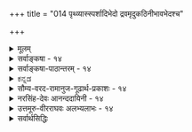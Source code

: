 +++
title = "014 पृथ्व्यास्स्पर्शादिभेदो द्रवमृदुकठिनीभावभेदश्च"

+++
<details><summary>मूलम्</summary>

पृथ्व्यास्स्पर्शादिभेदो द्रवमृदुकठिनीभावभेदश्च दृष्टस्तद्वत्पृथ्वीजलाग्निश्वसनपरिणतिर्लाघवायेति जैनाः ।  
तत्र द्रव्यैक्यमिष्टं क्रमजनिविलयौ त्वागमादप्रकम्प्यौ तर्कैकालम्बिगोष्ठ्यां भजतु बहुमतिं तादृशी लाघवोक्तिः ॥ १४ ॥
</details>

<details><summary>सर्वाङ्कषा - १४</summary>

किमर्थमेवं व्यष्टिसमष्ट्यादिक्केशकल्पनम् । एकमेव द्रव्यं विविधविचित्ररूपेण परिणमते चेत्, विचित्रक्रमेणापि तद्भवतु ? इति जैनगन्धेन पृच्छन्तं प्रत्याह - पृथ्व्या इत्यादि । पृथ्व्याः **स्पर्शादिभेदः** = जलतेजसोरदृष्टः विलक्षणः स्पर्शः दृष्टः । आदिपदेन रूपादीनां ग्रहणम् । एवं द्रवमृदुकठिनीभावभेदश्च **दृष्टः** = द्रवभावः जतुघृतादौ, मृदुभावः कार्पासादौ, कठनीभावः अयः प्रभृतिलोहादिषु, एषां **भेदश्च** = विशेषश्च दृष्टः । पूर्वमतादृशानामपि तादृशत्वापादनमपि संस्कारविशेषवशात् युज्यत इति विप्रत्ययेन सूच्यते । मृदुमृत्तिकया रचितो घटः आमनिक्षिप्तः कठिनो भवत्येव । एकमेव द्रव्यं विचित्रगुणविशिष्टं परिणमत इत्यनुभवसिद्धम् । उष्णस्पर्शवतस्तेजसः शीतस्पर्शवज्जलं जायते इत्युच्यते । **तद्वत्** = एवमेव पृथ्वी- **जलाग्निश्वसनपरिणतिः** = पुद्गलाख्यम् एकमेव द्रव्यं पृथिवीजलतेजोवायुरूपेण परिणमते । एवमङ्गीकारस्य फलं दर्शयति – लाघवायेति । मनुष्यबुद्धेः लाघवपक्षपातित्वात् इति जैनाः आहुः । अविरुद्धं भागमङ्गीकृत्य, इतरांशं निराकरोति – तत्रेत्यादिना । तत्र तस्यां प्रक्रियायाम् **द्रव्यैक्यम्** = एकमेव द्रव्यं प्रकृत्याख्यं विविधविचित्रगुणविशिष्टं परिणमत इति **इष्टम्** = अङ्गीकृतमेव सिद्धान्ते । तर्हि कुत्र विवाद इत्यत्राह - 

[[1]]

[[33]]



क्रमेत्यादि । उत्पत्तिलयक्रमादिकं 'आकाशाद्वायुः ' 'पृथिव्यप्सु प्रलीयते' इत्यादि नियतमिति आगमात् **अप्रकम्प्यौ** =चालयितुमप्यशक्यौ । इदं तत्त्वभेदस्याप्युपलक्षणम् । पुद्गलाख्यं एकं तत्त्वं पृथिव्याद्यात्मना परिणमते, पृथिव्यप्प्रभृतितत्त्वभेदो नास्ति, एकस्या एव मृदः घटादिभेदेन परिणामेऽपि तत्त्वभेदो यथा नास्ति, तथेति जैनाः । सिद्धान्ते पुद्गलाख्यं तत्त्वं नाङ्गीक्रियते श्रुत्यादिप्रमाणाभावात् । एवं पृथिव्यप्प्रभृतितत्त्वभेदोऽप्यङ्गीक्रियते, श्रुत्यनुसारात् इति जैनप्रक्रिया न वैदिकैरङ्गीकर्तुं शक्या । ननु अस्ति किल महल्लाघवमित्यत्र सोपहासमुत्तरमाह - तकैकेत्यादि । स्वबुद्ध्या तर्कबलेन तत्त्वकल्पने स्यात्तथा । तर्कस्य प्राधान्यमनङ्गीकुर्वतां वैदिकानां गोष्ठ्यां केवललाघवगौरवगणना न बहुमतिं लभते । अतः तादृशी भवत्प्रतिपादिता **लाघवोक्तिः** = लाघववचनम्, तर्कमेकमेवावलम्बतां अवैदिकानां गोष्ठ्यां बहुमतिं भजतु; वयं तु श्रुत्यैकावलम्बाः इत्युपहासः ॥ 

[[5]]

तर्कमात्रावलम्बनस्य किल फलं सर्वज्ञेश्वरनिराकरणम् । ननु वैदिका अपि सांख्यमीमांसकादयः भवदभिमतं नित्यसर्वज्ञं निराकुर्वन्ति श्लोकवार्तिकादावतिविस्तरेण । कमपराधमतिरिक्तं पश्यस्यस्मासु ? आस्तिकनास्तिकपदेऽपि ‘अस्ति नास्ति दिष्टं मतिः' (पा.सू.4-4-60) इति भवदीयेन परमवैदिकेनोक्तमपि विस्मृतं भवद्भिः । अस्ति परलोक इति मतिर्यस्य स आस्तिकः । नास्ति परलोक इति मतिर्यस्य स नास्तिकः । दिष्टमिति मतिर्यस्य स दैष्टिकः इति च विवरणं भवद्भिरेव क्रियते । दिष्टमिति परलोकसाधनं पुण्यपापादिकमुच्यते । परलोकं परलोकसाधनं चाङ्गीकुर्वतामस्माकं नास्तिकता वा कथमुच्यते भवद्भिः ? सांख्यमीमांसकयोस्त्वास्तिकता च कथम्? तयोः वेदप्रामाण्याभ्युपगन्तृत्वान्न नास्तिकतेति चेत्, तदिदं संकेतमात्रम् । न हि भवदीयसूत्रं तादृशार्थे भवद्भिरपि व्याख्यातम् । अर्थस्समानश्चेत् शब्दोपरि भारं निक्षिप्य 'नास्तिको वेदनिन्दकः' इत्यादिनिन्दया कस्य वा को लाभः ? ॥ 

निधाय हृदये हस्तं निर्मत्सरमथोच्यताम् । त्यक्त्वा संकेतभीरुत्वं धैर्यमालम्ब्य कथ्यताम् ॥ अयि भोः ! परमं सत्यं त्रिकालेऽपि हितं नृणाम् । शृणु मात्सर्यमुत्सृज्य भूत्वा सत्यपरायणः ॥ 

प्रथममिदमुच्यतां शान्तात्मन् ! परलोकः कश्चिदस्ति, तत्साधनं च किञ्चिदस्तीति कथमवगतमायुष्मता? द्वयमप्युभयसंमतमेव किल । तदुपरि चर्चा किमर्था ? उभयसंमतमित्युक्त्वा मा पलायस्व । तादृशपरलोकस्य तत्साधनस्य च सत्त्वे प्रमाणं किमिति पृच्छामः । अस्मदागमा एवेति चेत्, भवदागमापेक्षया वेदाः अतिप्राचीना इति किं न जानासि ? अस्मदागमाः स्वतन्त्रतपोमूला भवदागमापेक्षारहिता इति चेत्, अयि भोः ! 

किं त्वदीया वद स्वर्गाद् अवतीर्णाः, न मानवाः ? य एव वैदिका आसन् भवदीयास्त एव हि । त्वन्मूलपुरुषा नैव जात्वासन् वेदनिन्दकाः । त्वदीयोऽमरसिंहश्च धर्मं वैदिकमाह हि ॥ यदा भवन्तस्संपन्नाः विद्वेषाद्वेदनिन्दकाः । तदारभ्यैव यूयं च घोषिता वेदनिन्दकाः ॥ भगवान् पाणिनिर्नैव जैनः, परमवैदिकः । वेदमूलं च तत्सूत्रमाहास्तिक्यं तु वैदिकम् ॥ वेदाङ्गेषु च मूर्धन्यमाहुर्व्याकरणं बुधाः । तत्रोच्यमानं सर्वं च वेदमूलं भवेद्ध्रुवम् ॥ सर्वार्थपूर्णा वेदाः, न केवलं पारलौकिकाः । वदन्ति वेदास्सर्वेषां हितं त्रैकालिकं ध्रुवम् 

[[34]]

धर्मार्थकाममोक्षाख्याः पुरुषार्थाश्चतुर्विधाः । एतेषां साधनानीह भवेयुर्विविधानि हि ॥ सर्वमेतच्च लभ्येत कुत्र वान्यत्र चिन्त्यताम् । अधिकारानुरूपेण लभ्यमत्रैव नान्यतः ॥ अतो मात्सर्यमुत्सृज्याश्रय मार्गं तु वैदिकम् । श्रेयो न परमं किञ्चिल्लभ्येतान्यत्र वेदतः ॥ वैदिकानामपि सतां या चेश्वरनिराकृतिः । तत्राशयश्च समये त्वग्रे व्यक्तीभविष्यति ॥ १४ ॥
</details>


<details><summary>सर्वाङ्कषा-पाठान्तरम् - १४</summary>

[सृष्टिक्रमे जैनमतविमर्शः]   
पृथ्व्याः स्पर्शादिभेदो द्रवमृदुकठिनीभावभेदश्च दृष्टः   
तद्वत् पृथ्वीजलाग्निश्वसनपरिणतिर्लाघवायेति जैनाः ।   
तत्र द्रव्यैक्यमिष्टं क्रमजनिविलयौ त्वागमादप्रकम्प्यौ  
तर्कैकालम्बिगोष्ठ्यां भजतु बहुमतिं तादृशी लाघवोक्तिः ॥१४॥   
  
किमर्थमेवं व्यष्टिसमष्ट्यादिक्लेशकल्पनम् । एकमेव द्रव्यं विविधविचित्ररूपेण परिणमते चेत्, विचित्रक्रमेणापि तद्भवतु? इति जैनगन्धेन पृच्छन्तं प्रत्याह - पृथ्व्या इत्यादि । पृथ्व्याः स्पर्शादिभेदः - जलतेजसोरदृष्टः विलक्षणः स्पर्शः दृष्टः । आदिपदेन रूपादीनां ग्रहणम् । एवं द्रवमृदुकठिनीभावभेदश्च दृष्टः - द्रवभावः जतुघृतादौ, मृदुभावः कार्पासादौ, कठिनीभावः अयःप्रभृतिलोहादिषु, एषां भेदश्च - विशेषश्च दृष्टः । पूर्वमतादृशानामपि तादृशत्वापादनमपि संस्कारविशेषवशात् युज्यत इति च्विप्रत्ययेन सूच्यते । मृदुमृत्तिकया रचितो घटः आमनिक्षिप्तः कठिनो भवत्येव । एकमेव द्रव्यं विचित्रगुणविशिष्टं परिणमत इत्यनुभवसिद्धम् । उष्णस्पर्शवतस्तेजसः शीतस्पर्शवज्जलं जायते इत्युच्यते । तद्वत् - एवमेव पृथ्वीजलाग्निश्वसनपरिणतिः - पुद्गलाख्यम् एकमेव द्रव्यं पृथिवीजलतेजोवायुरूपेण परिणमते । एवमङ्गीकारस्य फलं दर्शयति - लाघवायेति । मनुष्यबुद्धेः लाघवपक्षपातित्वात्, इति जैनाः आहुः । अविरुद्धं भागमङ्गीकृत्य, इतरांशं निराकरोति - तत्रेत्यादिना । तत्र - तस्यां प्रक्रियायां, द्रव्यैक्यम् - एकमेव द्रव्यं प्रकृत्याख्यं विविधविचित्रगुणविशिष्टं परिणमत इति इष्टम् - अङ्गीकृतमेव सिद्धान्ते । तर्हि कुत्र विवाद इत्यत्राह - क्रमेत्यादि । उत्पत्तिलयक्रमादिकं 'आकाशाद्वायुः', 'पृथिव्यप्सु प्रलीयते' इत्यादि नियतमिति आगमात् अप्रकम्प्यौ - चालयितुमप्यशक्यौ । इदं तत्त्वभेदस्याप्युपलक्षणम् । पुद्गलाख्यम् एकं तत्त्वं पृथिव्याद्यात्मना परिणमते, पृथिव्यप्प्रभृतितत्त्वभेदो नास्ति, एकस्या एव मृदः घटादिभेदेन परिणामेऽपि तत्त्वभेदो यथा नास्ति, तथेति जैनाः । सिद्धान्ते पुद्गलाख्यं तत्त्वं नाङ्गीक्रियते, श्रुत्यादिप्रमाणाभावात् । एवं पृथिव्यप्प्रभृतितत्त्वभेदोऽप्यङ्गीक्रियते, श्रुत्यनुसारात्, इति जैनप्रक्रिया न वैदिकैरङ्गीकर्तुं शक्या । ननु अस्ति किल महल्लाघवमित्यत्र सोपहासमुत्तरमाह - तर्कैकेत्यादि । स्वबुद्ध्या तर्कबलेन तत्त्वकल्पने स्यात्तथा । तर्कस्य प्राधान्यमनङ्गीकुर्वतां वैदिकानां गोष्ठ्यां केवललाघवगौरवगणना न बहुमतिं लभते । अतः तादृशी भवत्प्रतिपादिता लाघवोक्तिः - लाघववचनम्, तर्कमेकमेवावलम्बताम् अवैदिकानां गोष्ठ्यां बहुमतिं भजतु; वयं तु श्रुत्यैकावलम्बाः इत्युपहासः ॥  
तर्कमात्रावलम्बनस्य किल फलं सर्वज्ञेश्वरनिराकरणम् । ननु वैदिका अपि सांख्यमीमांसकादयः भवदभिमतं नित्यसर्वज्ञं निराकुर्वन्ति श्लोकवार्तिकादावतिविस्तरेण । कमपराधमतिरिक्तं पश्यस्यस्मासु? आस्तिकनास्तिकपदेऽपि 'अस्ति नास्ति दिष्टं मतिः' (पा.सू. 4-4-60) इति भवदीयेन परमवैदिकेनोक्तमपि विस्मृतं भवद्भिः । अस्ति परलोक इति मतिर्यस्य, स आस्तिकः । नास्ति परलोक इति मतिर्यस्य स नास्तिकः । दिष्टमिति मतिर्यस्य स दैष्टिकः इति च विवरणं भवद्भिरेव क्रियते । दिष्टमिति परलोकसाधनं पुण्यपापादिकमुच्यते । परलोकं परलोकसाधनं चाङ्गीकुर्वतामस्माकं नास्तिकता वा कथमुच्यते भवद्भिः? सांख्यमीमांसकयोस्त्वास्तिकता च कथम्? तयोः वेदप्रामाण्याभ्युपगन्तृत्वान्न नास्तिकतेति चेत्, तदिदं सङ्केतमात्रम् । न हि भवदीयसूत्रं तादृशार्थे भवद्भिरपि व्याख्यातम् । अर्थस्समानश्चेत् शब्दोपरि भारं निक्षिप्य 'नास्तिको वेदनिन्दकः' इत्यादिनिन्दया कस्य वा को लाभः? ॥   
निधाय हृदये हस्तं निर्मत्सरमथोच्यताम् । त्यक्त्वा सङ्केतभीरुत्वं धैर्यमालम्ब्य कथ्यताम् ॥   
अयि भोः! परमं सत्यं त्रिकालेऽपि हितं नृणाम् । शृणु मात्सर्यमुत्सृज्य भूत्वा सत्यपरायणः ॥  
प्रथममिदमुच्यतां शान्तात्मन्! परलोकः कश्चिदस्ति, तत्साधनं च किञ्चिदस्तीति कथमवगतमायुष्मता? द्वयमप्युभयसंमतमेव किल । तदुपरि चर्चा किमर्था? उभयसंमतमित्युक्त्वा मा पलायस्व । तादृशपरलोकस्य तत्साधनस्य च सत्त्वे प्रमाणं किमिति पृच्छामः । अस्मदागमा एवेति चेत्, भवदागमापेक्षया वेदाः अतिप्राचीना इति किं न जानासि? अस्मदागमाः स्वतन्त्रतपोमूला भवदागमापेक्षारहिता इति चेत्, अयि भोः!  
किं त्वदीया वद स्वर्गादवतीर्णाः, न मानवाः? । य एव वैदिका आसन् भवदीयास्त एव हि ॥  
त्वन्मूलपुरुषा नैव जात्वासन् वेदनिन्दकाः । त्वदीयोऽमरसिंहश्च धर्मं वैदिकमाह हि ॥   
यदा भवन्तस्संपन्नाः विद्वेषाद्वेदनिन्दकाः । तदारभ्यैव यूयं च घोषिता वेदनिन्दकाः ॥   
भगवान् पाणिनिर्नैव जैनः, परमवैदिकः । वेदमूलं च तत्सूत्रमाहास्तिक्यं तु वैदिकम् ॥   
वेदाङ्गेषु च मूर्धन्यमाहुर्व्याकरणं बुधाः । तत्रोच्यमानं सर्वं च वेदमूलं भवेद्ध्रुवम् ॥   
सर्वार्थपूर्णा वेदाः, न केवलं पारलौकिकाः । वदन्ति वेदास्सर्वेषां हितं त्रैकालिकं ध्रुवम् ॥  
धर्मार्थकाममोक्षाख्याः पुरुषार्थाश्चतुर्विधाः । एतेषां साधनानीह भवेयुर्विविधानि हि ॥   
सर्वमेतच्च लभ्येत कुत्र वान्यत्र चिन्त्यताम् । अधिकारानुरूपेण लभ्यमत्रैव नान्यतः ॥   
अतो मात्सर्यमुत्सृज्याश्रय मार्गं तु वैदिकम् । श्रेयो न परमं किञ्चिल्लभ्येतान्यत्र वेदतः ॥   
वैदिकानामपि सतां या चेश्वरनिराकृतिः । तत्राशयश्च समये त्वग्रे व्यक्तीभविष्यति ॥१४॥
</details>


<details><summary>ಕನ್ನಡ</summary>

सृष्टियल्लि निर्दिष्ट क्रम यावुदू इल्ल ऎन्दु हेळुव जैनर वादवन्नु निराकरिसुत्तारॆ पृथाः स्पर्शादिभेदः द्रवन्नदुकठिनी भावभेदश्च दृष्टः पृथिवि ऒन्दरल्ले स्पर्शादि गुणगळ वैषम्य मत्तु द्रवत्व मृदुत्व कठिनत्व मुन्ताद वैषम्य प्रत्यक्षसिद्द. तद्वत् लाघवाय पृथ्विजलाग्नि श्वसनपरिणतिः इति जैना - इदरन्तॆ हीगॆ हेळुवुदरल्लि निरूपणॆय सौकर्यादिगळिरुवुदरिन्द, पृथिवि जल अग्नि वायु मुन्ताद परिणामगळू आगबहुदॆन्दु जैनरु हेळुवरु. 

कठिणवाद मण्णिनिन्द मृदुवाद हत्ति हुट्टुत्तदॆ. अदे मण्णि निन्दले अतिकठिणवाद लोहादिगळू आगुत्तवॆ. तुप्पवन्नु करगिसिदरॆ नीरा गुत्तदॆ. आद्दरिन्द वस्तुगळिगॆ निर्दिष्ट गुणगळे आगलि, निर्दिष्ट क्रमवे आगलि यावुदू इल्ल. इदरिन्द इदन्नॆल्ल क्रमपडिसि निरूपिसबेकाद तॊन्दरॆ बरुवुदिल्ल ऎन्दु जैनरु हेळुवरु. 

तत्र द्रव्यक्यं इष्ट. अदरल्लि ऒन्दे द्रव्यवे हलवागुत्तदॆ ऎम्बुदु नमगू सम्मत. क्रमजनिनिलय् तु आगमात् अप्रक 

-आदरॆ निर्दिष्ट क्रमदल्ले अवुगळ हुट्टु मत्तु लय वेदप्रतिपाद्यवाद्दरिन्द अल्लगळॆयलागदु. तर्क कालष्ट गोष्मां तादृशी लाघवोक्ति बहुमतिं भजतु युक्तियॊन्दन्ने अवलम्बिसि नडॆयुवर कूटदल्लि अन्तह निरूपणॆय सौकर्यादि' मातुगळु पुरस्कारवन्नु हॊन्दलि. केवल युक्ति वादक्कॆ तत्त्वमार्गदल्लि स्थानविल्लवॆन्दभिप्राय ॥ १४ ॥ 

</details>


<details><summary>सौम्य-वरद-रामानुज-गूढार्थ-प्रकाशः - १४</summary>

पृथ्व्या इति । अत्र पूर्वपक्षी जैन इति न युक्तम्, 'तत्र द्रव्यैक्यमिष्टम्' इति परिहारानुपपत्तेः; जैनाभिमतपुद्गलाख्यपरमाणुकारणत्वानङ्गीकारात् । तस्मात् तन्मतावलम्बनेन अन्यस्य शङ्केयमिति द्योतयति - त्रिगुणस्येत्यादिना । पुद्गलानामेकत्वानङ्गीकारात् एतद्विवरणतया एकजातीयद्रव्यमित्युक्तम् । प्रकृतसंवादार्थमेकमित्युक्तम् । यथाकथञ्चित् ऐक्यमात्रेण संवादः । पर्यायान् - कार्यवर्गान् । भजते - कार्यकारणभावेन संबध्यते, जनयतीत्यर्थः । एकैकं भूतमिति । विचित्रकार्यं जनयतीति शेषः । सांख्यादीनामित्यत्र आदिशब्देन मीमांसकानां ग्रहणम् । शाश्वतेति मीमांसकमतम् । वाय्वादीत्यादि सांख्यमतम् । पर्यायभेदनिबन्धनेति । महदादिकार्यभेदकारणिकेत्यर्थः । यद्वा व्यष्टिसृष्टिकार्यभेदानुमेयेत्यर्थः ॥ १४ ॥
</details>


<details><summary>नरसिंह-देवः आनन्ददायिनी - १४</summary>

आक्षेपिकीं सङ्गतिमाह - कथमिति । व्यष्टिसमष्टिसृष्टिव्यवस्था - व्यष्टावनियता समष्टौ नियतेति व्यवस्थेत्यर्थः । उक्तं च जैनैरिति - विद्यानन्दादिभिरित्यर्थः । पुद्गलो नाम स्पर्शरसगन्धवर्णवद्द्रव्यम् । तद्द्विविधं - परमाणुरूपं स्कन्धरूपं चेति । परमाणुसंयोगात् द्व्यणुकादयः स्कन्धा उत्पद्यन्ते । 'स्कन्धभेदनात्परमाणवः' इत्यादिभिरनियतवाय्वादिरूपपर्याया उत्पद्यन्त इत्युक्तमिति भावः । यथा कणादप्रभृतीनामिति । अनियतमृत्पाषाणाद्युत्पत्तिरित्यर्थः । न शाश्वतभूतभेदकॢप्तिरिति । तैर्नित्यत्वानभ्युपगमादिति भावः । ननु - वायुस्तेजो जलं भूमिरिति भिन्नाश्च पुद्गलाः । इति चातुर्विध्योक्तिः कथमित्यत्राह - वाय्वादीति । पर्यायः - परिणामः अवस्था इति यावत् । एकजातीयस्यैव परिणामभेदनिबन्धनेत्यर्थः । दूष्यांशेति । ननु जैनैरप्येकजातीयद्रव्यस्य परिणामभेदोऽङ्गीकृतः । सिद्धान्तेऽपि प्रकृतेः परिणामभेद इति तन्मतात्को भेदः? इति चेत्; न; सिद्धान्ते क्रमनियमस्याङ्गीकाराद्भेद इति भावः । गुरुकल्पनेति । न तर्कावकाश इति भावः । मूलस्यायमर्थः - यथा पृथ्व्याः स्पर्शभेदः शूकशिम्बुपरिणामे द्रवत्वं घृतपरिणामे मृदुत्वं नवनीतपरिणामे काठिन्यं पाषाणादिपरिणामे दृष्टं तन्न्यायेनैकस्यैव द्रव्यस्य पृथ्व्यादिपरिणतिर्लाघवाय स्वीकार्येति जैनमतस्था आहुः । तत्र - तदुक्तेषु एकस्य परिणतिरिष्टा । सा च क्रमनियता तथा लयश्च तथा दृढतरागमतः प्रतिपादनात् । या तु लाघवोक्तिः सा तर्कैकालम्बिगोष्ठ्यां बहुमतिं केवलानुमानतस्तत्त्वकॢप्तिगोष्ठ्यां - साङ्ख्यगोष्ठ्यां भजत्विति ॥१४॥  
इति त्रिगुणपरीक्षायां जैनोक्तशाश्वतभूतभेदकॢप्तिभङ्गनिरासः ।
</details>



<details><summary>उत्तमूरु-वीरराघवः अलभ्यलाभः - १४</summary>

अव्यवस्थायामनुभूयमानायां व्यवस्थाकल्पनमेवानुचितमिति शङ्कते - पृथ्व्या इति । स्पर्शादिभेदः पाकवशात् रूपरसगन्धस्पर्शान्यथाभावः । अस्मन्मते स्पर्शस्य प्राथम्यात् तस्य पूर्वमुक्तिः । द्रवेति । घृतमधुजतुप्रभृतीनामग्निसंयोगात् द्रवत्त्वम्, अन्यदा काठिन्यम् । फलभावे मृदुत्वम्, शलाटौ काठिन्यम् । अतः प्रकृतिः कदाचिदग्निर्भूत्वा पश्चाज्जलं भवेत्, जलं भूत्वा चाग्निर्जातु भवेत् । कुतोऽत्र व्यवस्था; यथा सुवर्णं हारकेयूरकटकमकुटादितामनियमेन भजते, न तत्र पौर्वापर्यनियमोऽस्तीति । अस्य प्रत्यक्षस्य बाह्यसंवादोऽप्यस्तीत्याह - उक्तमिति । जैनैरिति । विद्यानन्दादिभिरिति आ. दा. । पुद्गलेति । पूरण-गलनसंबन्धिद्रव्यं पुद्गलम् । पृषोदरादित्वात् शब्दसाधुता । अवयवाः समुदायश्च पुद्गलशब्दवाच्याः । एतन्मते परमाणूनामेकजातीयत्वम्, ततो यथायथं वायुतेजःप्रभृतयोऽवस्थाः । मृदो घटशरावादिभेदवत् । एकैकेति । पृथिवीपरमाणुत एव मृत्पाषाणादिः, जलपरमाणुत एव हिमकरकादि, तेजस्तः उदर्यविद्युत्सुवर्णादीत्येवम् । भूतमिति । एकस्मात् भूतात् विचित्रानेकभौतिकोत्पत्तिः । श्वसनेति वाय्वर्थकम् । यथादर्शनमेकस्यान्यथाभावो व्यष्टौ न वार्यते । सृष्ट्यादौ लये च द्रव्याणां क्रमः आगमसिद्धः कथमबाधेऽप्यपलप्यः? ॥१४॥
</details>


<details><summary>सर्वार्थसिद्धिः</summary>

> ननु कथम् एवं तोय-तेजसोर् व्यष्टि-समष्टि-सृष्टि-व्यवस्था,  
विचित्र-परिणाम-शालिनस् त्रिगुणस्य  
काल-भेदेनानियत-परिणामोपपत्तेः ?  
उक्तं च जैनैः -  
> 
> > पुद्गलाख्यम् एक-जातीय-द्रव्यं  
तत्-तत्-सामग्री-भेदैर्  
अ-व्यवस्थित-क्रमान् भिन्नाभिन्न-स्वभावान् विचित्र-पर्यायान् भजत  
> 
> इति, यथा काणाद-प्रभृतीनाम् एकैक-भूत-परमाणवः;  
> यथा च सांख्यादीनाम् एकैकं भूतम् ।  
> 
> अतो न शाश्वत-भूत-भेद-कॢप्तिः ।  
> वाय्व्-आदि-चातुर्विध्योक्तिर् अपि  
> पर्याय-भेद-निबन्धना;  
> नियत-क्रम-भूत-सृष्टि-कल्पना च लाघव-युक्ति-विहता; 

तदेतदनुभाषते - पृथ्व्या इत्ति ।  

दूष्यांश-व्यक्त्यै शेषम् अनुमनुते - तत्र द्रव्यैक्यमिति ।  
त्रि-गुण-द्रव्यम् एव हि  
वाय्व्-आद्य्-अवस्थम् इति भावः ।  

नियत-क्रमत्वे कल्पना-गौरवम् आगम-बलाद् अपनयति - क्रमेति । लाघवतर्कस्य का गतिरित्यत्राह - तर्केति । गुरुकल्पनाप्रवृत्तं प्रति हि लाघवोक्तिः शोभत इति भावः ॥ १४ ॥   
इति पुद्गलानामनियतपृथिव्यादिपरिणामवादभङ्गः ॥
</details>
